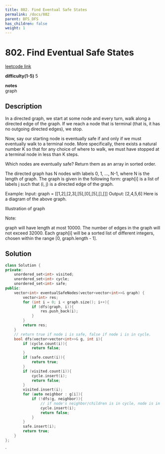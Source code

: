 ```yaml
---
title: 802. Find Eventual Safe States
permalink: /docs/802
parent: BFS_DFS
has_children: false
weight: 1
---
```

# 802. Find Eventual Safe States
[leetcode link](https://leetcode.com/problems/find-eventual-safe-states/)

**difficulty(1-5)** 
5

**notes**   
graph

## Description
In a directed graph, we start at some node and every turn, walk along a directed edge of the graph.  If we reach a node that is terminal (that is, it has no outgoing directed edges), we stop.

Now, say our starting node is eventually safe if and only if we must eventually walk to a terminal node.  More specifically, there exists a natural number K so that for any choice of where to walk, we must have stopped at a terminal node in less than K steps.

Which nodes are eventually safe?  Return them as an array in sorted order.

The directed graph has N nodes with labels 0, 1, ..., N-1, where N is the length of graph.  The graph is given in the following form: graph[i] is a list of labels j such that (i, j) is a directed edge of the graph.

Example:
Input: graph = [[1,2],[2,3],[5],[0],[5],[],[]]
Output: [2,4,5,6]
Here is a diagram of the above graph.

Illustration of graph

Note:

graph will have length at most 10000.
The number of edges in the graph will not exceed 32000.
Each graph[i] will be a sorted list of different integers, chosen within the range [0, graph.length - 1].

## Solution

```c++
class Solution {
private:
    unordered_set<int> visited;
    unordered_set<int> cycle;
    unordered_set<int> safe;
public:
    vector<int> eventualSafeNodes(vector<vector<int>>& graph) {
        vector<int> res;
        for (int i = 0; i < graph.size(); i++){
            if (dfs(graph, i)){
                res.push_back(i);
            }
        }
        return res;
    }
    // return true if node i is safe, false if node i is in cycle.
    bool dfs(vector<vector<int>>& g, int i){
        if (cycle.count(i)){
            return false;
        }
        if (safe.count(i)){
            return true;
        }
        if (visited.count(i)){
            cycle.insert(i);
            return false;
        }
        visited.insert(i);
        for (auto neighbor : g[i]){
            if (!dfs(g, neighbor)){
                // if node's neighbor/children is in cycle, node is in cycle too.
                cycle.insert(i);
                return false;                
            }
        }
        safe.insert(i);
        return true;
    }
};
```

<!-- 
Default label
{: .label }

Blue label
{: .label .label-blue }

Stable
{: .label .label-green }

New release
{: .label .label-purple }

Coming soon
{: .label .label-yellow }

Deprecated
{: .label .label-red } -->
`